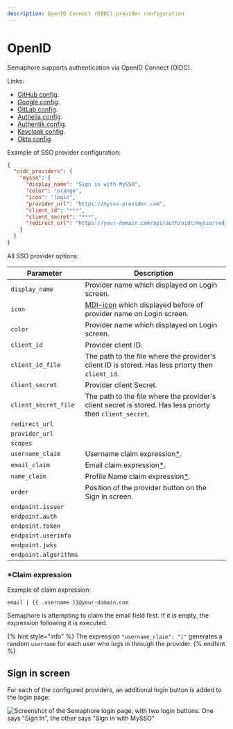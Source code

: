```yaml
---
description: OpenID Connect (OIDC) provider configuration
---
```


# OpenID

Semaphore supports authentication via OpenID Connect (OIDC).

Links:

* [GitHub config](openid/github.md).
* [Google config](openid/google.md).
* [GitLab config](openid/gitlab.md).
* [Authelia config](openid/authelia.md).
* [Authentik config](openid/authentik.md).
* [Keycloak config](openid/keycloak.md).
* [Okta config](openid/okta.md).

Example of SSO provider configuration:

```json
{
  "oidc_providers": {
    "mysso": {
      "display_name": "Sign in with MySSO",
      "color": "orange",
      "icon": "login",
      "provider_url": "https://mysso-provider.com",
      "client_id": "***",
      "client_secret": "***",
      "redirect_url": "https://your-domain.com/api/auth/oidc/mysso/redirect"
    }
  }
}
```

All SSO provider options:

| Parameter             | Description                                                                                                 |
| --------------------- | ----------------------------------------------------------------------------------------------------------- |
| `display_name`        | Provider name which displayed on Login screen.                                                              |
| `icon`                | [MDI-icon](https://pictogrammers.com/library/mdi/) which displayed before of provider name on Login screen. |
| `color`               | Provider name which displayed on Login screen.                                                              |
| `client_id`           | Provider client ID.                                                                                         |
| `client_id_file`      | The path to the file where the provider's client ID is stored. Has less priorty then `client_id`.           |
| `client_secret`       | Provider client Secret.                                                                                     |
| `client_secret_file`  | The path to the file where the provider's client secret is stored. Has less priorty then `client_secret`.   |
| `redirect_url`        |                                                                                                             |
| `provider_url`        |                                                                                                             |
| `scopes`              |                                                                                                             |
| `username_claim`      | Username claim expression[\*](#claim-expression).                               |
| `email_claim`         | Email claim expression[\*](#claim-expression).                                  |
| `name_claim`          | Profile Name claim expression[\*](openid/#claim-expression).                           |
| `order`               | Position of the provider button on the Sign in screen.                                                      |
| `endpoint.issuer`     |                                                                                                             |
| `endpoint.auth`       |                                                                                                             |
| `endpoint.token`      |                                                                                                             |
| `endpoint.userinfo`   |                                                                                                             |
| `endpoint.jwks`       |                                                                                                             |
| `endpoint.algorithms` |                                                                                                             |

### \*Claim expression

Example of claim expression:

```
email | {{ .username }}@your-domain.com
```

Semaphore is attempting to claim the email field first. If it is empty, the expression following it is executed.

{% hint style="info" %}
The expression `"username_claim": "|"` generates a random `username` for each user who logs in through the provider.
{% endhint %}

## Sign in screen

For each of the configured providers, an additional login button is added to the login page:

![Screenshot of the Semaphore login page, with two login buttons. One says "Sign In", the other says "Sign in with MySSO"](https://user-images.githubusercontent.com/5564491/232345599-13f744a0-0530-4422-8b55-6a563a4ef5d9.png)
